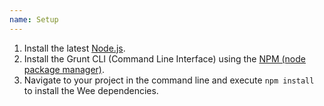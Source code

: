 ```yaml
---
name: Setup
---
```


1. Install the latest [Node.js](http://nodejs.org/download/).
2. Install the Grunt CLI (Command Line Interface) using the [NPM (node package manager)](http://gruntjs.com/getting-started).
3. Navigate to your project in the command line and execute ```npm install``` to install the Wee dependencies.
